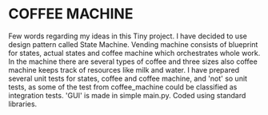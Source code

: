 # COFFEE MACHINE
 Few words regarding my ideas in this Tiny project. I have decided to use design pattern called State Machine.
Vending machine consists of blueprint for states, actual states and coffee machine which orchestrates whole work.
In the machine there are several types of coffee and three sizes also coffee machine keeps track of resources like milk
and water. I have prepared several unit tests for states, coffee and coffee machine, and 'not' so unit tests,
as some of the test from coffee_machine could be classified as integration tests.
'GUI' is made in simple main.py.
Coded using standard libraries.

